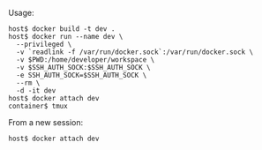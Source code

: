 Usage:

    host$ docker build -t dev .
    host$ docker run --name dev \
      --privileged \
      -v `readlink -f /var/run/docker.sock`:/var/run/docker.sock \
      -v $PWD:/home/developer/workspace \
      -v $SSH_AUTH_SOCK:$SSH_AUTH_SOCK \
      -e SSH_AUTH_SOCK=$SSH_AUTH_SOCK \
      --rm \
      -d -it dev
    host$ docker attach dev
    container$ tmux

From a new session:

    host$ docker attach dev
